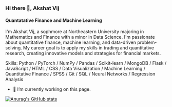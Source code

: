 ### Hi there 👋, Akshat Vij 
#### Quantatative Finance and Machine Learning 
I'm Akshat Vij, a sophmore at Northeastern University majoring in Mathematics and Finance with a minor in Data Science. I'm passionate about quantitative finance, machine learning, and data-driven problem-solving. My career goal is to apply my skills in trading and quantitative research, creating innovative models and strategies for financial markets.

Skills: Python / PyTorch / NumPy / Pandas / Scikit-learn / MongoDB / Flask / JavaScript / HTML / CSS / Data Visualization / Machine Learning / Quantitative Finance / SPSS / Git / SQL / Neural Networks / Regression Analysis

- 🔭 I’m currently working on this page. 





[![Anurag's GitHub stats](https://github-readme-stats.vercel.app/api?username=vij-akshat)](https://github.com/anuraghazra/github-readme-stats)
<!--
**vij-akshat/vij-akshat** is a ✨ _special_ ✨ repository because its `README.md` (this file) appears on your GitHub profile.

Here are some ideas to get you started:

- 🔭 I’m currently working on ...
- 🌱 I’m currently learning ...
- 👯 I’m looking to collaborate on ...
- 🤔 I’m looking for help with ...
- 💬 Ask me about ...
- 📫 How to reach me: ...
- 😄 Pronouns: ...
- ⚡ Fun fact: ...
-->
